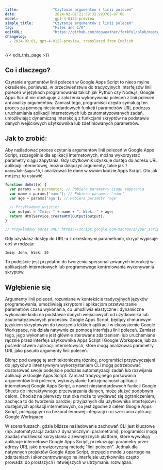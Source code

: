 ```yaml
---
title:                "Czytanie argumentów z linii poleceń"
date:                  2024-02-01T21:59:32.993768-07:00
model:                 gpt-4-0125-preview
simple_title:         "Czytanie argumentów z linii poleceń"
tag:                  "Files and I/O"
editURL:              "https://github.com/dogweather/forkful/blob/master/content/pl/google-apps-script/reading-command-line-arguments.md"
changelog:
  - 2024-02-01, gpt-4-0125-preview, translated from English
---
```


{{< edit_this_page >}}

## Co i dlaczego?

Czytanie argumentów linii poleceń w Google Apps Script to nieco mylne określenie, ponieważ, w przeciwieństwie do tradycyjnych interfejsów linii poleceń w językach programowania takich jak Python czy Node.js, Google Apps Script nie obsługuje z założenia wykonywania poleceń z linii poleceń ani analizy argumentów. Zamiast tego, programiści często symulują ten proces za pomocą niestandardowych funkcji i parametrów URL podczas uruchamiania aplikacji internetowych lub zautomatyzowanych zadań, umożliwiając dynamiczną interakcję z funkcjami skryptów na podstawie danych wejściowych użytkownika lub zdefiniowanych parametrów.

## Jak to zrobić:

Aby naśladować proces czytania argumentów linii poleceń w Google Apps Script, szczególnie dla aplikacji internetowych, można wykorzystać parametry ciągu zapytania. Gdy użytkownik uzyskuje dostęp do adresu URL aplikacji internetowej, można dołączyć argumenty, takie jak `?name=John&age=30`, i analizować te dane w swoim kodzie Apps Script. Oto jak możesz to ustawić:

```javascript
function doGet(e) {
  var params = e.parameter; // Pobiera parametry ciągu zapytania
  var name = params['name']; // Pobiera parametr 'name'
  var age = params['age']; // Pobiera parametr 'age'

  // Przykładowe wyjście:
  var output = "Imię: " + name + ", Wiek: " + age;
  return HtmlService.createHtmlOutput(output);
}

// Przykładowy adres URL: https://script.google.com/macros/s/your_script_id/exec?name=John&age=30
```

Gdy uzyskasz dostęp do URL-a z określonymi parametrami, skrypt wypisuje coś w rodzaju:

```
Imię: John, Wiek: 30
```

To podejście jest przydatne do tworzenia spersonalizowanych interakcji w aplikacjach internetowych lub programowego kontrolowania wykonywania skryptów.

## Wgłębienie się

Argumenty linii poleceń, rozumiane w kontekście tradycyjnych języków programowania, umożliwiają skryptom i aplikacjom przetwarzanie parametrów czasu wykonania, co umożliwia elastyczne i dynamiczne wykonanie kodu na podstawie danych wejściowych od użytkownika lub zautomatyzowanych procesów. Google Apps Script, będący chmurowym językiem skryptowym do tworzenia lekkich aplikacji w ekosystemie Google Workspace, nie działa natywnie za pomocą interfejsu linii poleceń. Zamiast tego, jego wykonanie jest głównie sterowane zdarzeniami lub uruchamiane ręcznie przez interfejs użytkownika Apps Script i Google Workspace, lub za pośrednictwem aplikacji internetowych, które mogą analizować parametry URL jako pseudo argumenty linii poleceń.

Biorąc pod uwagę tę architektoniczną różnicę, programiści przyzwyczajeni do języków z intensywnym wykorzystaniem CLI mogą potrzebować dostosować swoje podejście podczas automatyzacji zadań lub rozwijania aplikacji w Google Apps Script. Zamiast tradycyjnego parsowania argumentów linii poleceń, wykorzystanie funkcjonalności aplikacji internetowej Google Apps Script, a nawet niestandardowych funkcji Google Sheets do interaktywnego przetwarzania danych, może służyć podobnym celom. Chociaż na pierwszy rzut oka może to wydawać się ograniczeniem, zachęca to do tworzenia bardziej przyjaznych dla użytkownika interfejsów i dostępnych aplikacji internetowych, co jest zgodne z celem Google Apps Script, polegającym na bezproblemowej integracji i rozszerzaniu aplikacji Google Workspace.

W scenariuszach, gdzie bliższe naśladowanie zachowań CLI jest kluczowe (np. automatyzacja zadań z dynamicznymi parametrami), programiści mogą zbadać możliwość korzystania z zewnętrznych platform, które wywołują aplikacje internetowe Google Apps Script, przekazując parametry przez adresy URL jako prowizoryczną metodę "linii poleceń". Jednak dla natywnych projektów Google Apps Script, przyjęcie modelu opartego na zdarzeniach i skoncentrowanego na interfejsie użytkownika często prowadzi do prostszych i łatwiejszych w utrzymaniu rozwiązań.
